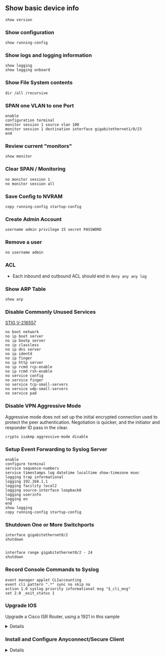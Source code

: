 ## Show basic device info
```
show version
```

### Show configuration
```
show running-config 
```

### Show logs and logging information
```
show logging
show logging onboard
```

### Show File System contents
```
dir /all /recursive
```

### SPAN one VLAN to one Port
```
enable
configuration terminal
monitor session 1 source vlan 100
monitor session 1 destination interface gigabitethernet1/0/23
end
```

### Review current "monitors"
```
show monitor
```

### Clear SPAN / Monitoring
```
no monitor session 1
no monitor session all
```

### Save Config to NVRAM
```
copy running-config startup-config 
```

### Create Admin Account
```
username admin privilege 15 secret PASSWORD
```

### Remove a user
```
no username admin
```

### ACL
- Each inbound and outbound ACL should end in ```deny any any log```

### Show ARP Table
```
show arp
```

### Disable Commonly Unused Services 
[STIG V-216557](https://www.stigviewer.com/stig/cisco_ios_router_rtr/2020-09-23/finding/V-216557)
```
no boot network
no ip boot server
no ip bootp server
no ip classless
no ip dns server
no ip identd
no ip finger
no ip http server
no ip rcmd rcp-enable
no ip rcmd rsh-enable
no service config
no service finger
no service tcp-small-servers
no service udp-small-servers
no service pad
```

### Disable VPN Aggressive Mode
Aggressive mode does not set up the initial encrypted connection used to protect the peer authentication. Negotiation is quicker, and the initiator and responder ID pass in the clear.
```
crypto isakmp aggressive-mode disable
```


### Setup Event Forwarding to Syslog Server
```
enable
configure terminal
service sequence-numbers
service timestamps log datetime localtime show-timezone msec
logging trap informational
logging 192.168.1.1
logging facility local2
logging source-interface loopback0
logging userinfo
logging on
end
show logging
copy running-config startup-config
```

### Shutdown One or More Switchports
```
interface gigabitethernet0/2
shutdown


interface range gigabitethernet0/2 - 24
shutdown
```

### Record Console Commands to Syslog
```
event manager applet CLIaccounting
event cli pattern ".*" sync no skip no
action 1.0 syslog priority informational msg "$_cli_msg"
set 2.0 _exit_status 1
```


### Upgrade IOS
Upgrade a Cisco ISR Router, using a  1921 in this sample

<details>

- show version (get memory size)

```	
Router>show version
…
Cisco CISCO1921/K9 (revision 1.0) with 491520K/32768K bytes of memory.
Processor board ID FTX183784SA
2 Gigabit Ethernet interfaces
1 terminal line
1 Virtual Private Network (VPN) Module
DRAM configuration is 64 bits wide with parity disabled.
255K bytes of non-volatile configuration memory.
245744K bytes of USB Flash usbflash0 (Read/Write)
…
```
491520K + 32768 = 524288 / 1024 = 512 MB DRAM

- Check available space for the new ios.bin file

```
Router#dir
Directory of usbflash0:/

    1  -rw-          34   Apr 2 2023 01:17:48 +00:00  pnp-tech-time
    2  -rw-       99921   Apr 2 2023 01:18:00 +00:00  pnp-tech-discovery-summary
    3  -rw-    85054748  Oct 12 2021 04:34:44 +00:00  c1900-universalk9-mz.SPA.157-3.M9.bin
    4  -rw-    85053068  May 24 2021 05:44:30 +00:00  c1900-universalk9-mz.SPA.157-3.M8.bin

```
  - Ensure sufficient storage is available to hold incoming ios file
  - If space is needed, you can remove via ```delete [filename]```

- Set the appropriate interface to have an IP, or pull a DHCP addres

```
enable
configure terminal
int g0/0
ip address dhcp
```

- Start the tftp server, hosting the iso file
- Open the firewall or disable it temporarily
- Copy the file via 

```
copy tftp flash0
[ip address]
[filename]
[filename]
```

```
Router#copy tftp flash0
Address or name of remote host [192.168.1.123]?
Source filename [c1900-universalk9-mz.SPA.158-3.M7.bin]?
Destination filename [flash0]? c1900-universalk9-mz.SPA.158-3.M7.bin
Accessing tftp://192.168.1.123/c1900-universalk9-mz.SPA.158-3.M7.bin...
Loading c1900-universalk9-mz.SPA.158-3.M7.bin from 192.168.1.123 (via GigabitEthernet0/0): !!!!!!!!!!!!!!!!!!!!!!!!!!!!!!!!!!!!!!!!!!!!!!!!!!!!!!!!!!!!!!!!!!!!!!!!!!!!!!!!!!!!!!!!!!!!!!!!!!!!!!!!!!!!!!!!!!!!!!!!!!!!!!!!!!!!!!!!!!!!!!!!!!!!!!!!!!!!!!!!!!!!!!!!!!!!!!!!!!!!!!!!!!!!!!!!!!!!!!!!!!!!!!!!!!!!!!!!!!!!!!!!!!!!!!!!!!!!!!!!!!!!!!!!!!!!!!!!!!!!!!!!!!!!!!!!!!!!!!!!!!!!!!!!!!!!!!!!!!!!!!!!!!!!!!!!!!!!!!!!!!!!!!!!!!!!!!!!!!!!
[OK - 86844008 bytes]

86844008 bytes copied in 134.428 secs (646026 bytes/sec)
```
		
- Apply the new IOS.bin as startup image, with fallback to previous

```
Router#enable
Router#configure terminal
Router(config)#no boot system
Router(config)#boot system usbflash0:c1900-universalk9-mz.SPA.158-3.M7.bin
Router(config)#boot system usbflash0:c1900-universalk9-mz.SPA.157-3.M9.bin
Router(config)#exit
Router#copy run start
Destination filename [startup-config]?
Building configuration...
[OK]
Router#
```
		
- Cross your fingers and reboot

```
Router#reload
Proceed with reload? [confirm]

*Apr  3 17:57:30.996: %SYS-5-RELOAD: Reload requested by console. Reload Reason: Reload Command.
…
Router#show version
```

</details>

### Install and Configure Anyconnect/Secure Client

<details>

- Get Cisco Secure Client
https://software.cisco.com/download/home/286330811/type/282364313/release/5.0.01242?i=!pp

- Setup a tftp server and host the file
https://www.solarwinds.com/free-tools/free-tftp-server

- Pull the file via copy command

```
Router# mkdir webvpn
Router# copy tftp: usbflash0:/webvpn/

Address or name of remote host [192.168.1.123]?
Source filename [cisco-secure-client-win-5.0.01242-webdeploy-k9.pkg]?
Destination filename [/webvpn/cisco-secure-client-win-5.0.01242-webdeploy-k9.pkg]?

Accessing tftp://192.168.1.123/cisco-secure-client-win-5.0.01242-webdeploy-k9.pkg...
Loading cisco-secure-client-win-5.0.01242-webdeploy-k9.pkg from 192.168.1.123 (via GigabitEthernet0/0): !!!!!!!!!!!!!!!!!!!!!!!!!!!!!!!!!!!!!!!!!!!!!!!!!!!!!!!!!!!!!!!!!!!!!!!!!!!!!!!!!!!!!!!!!!!!!!!!!!!!!!!!!!!!!!!!!!!!!!!!!!!!!!!!!!!!!!!!!!!!!!!!!!!!!!!!!!!!!!!!!!!!!!!!!!!!!!!!!!!!!!!!!!!!!!!!!!!!!!!!!!!!!!!!!!!!!!!!!!!!!!!!!!!!!!!!!!!!!!!!!!!!!!!!!!!!!!!!!!!!!!!!!!!!!!!!!!!!!!!!!!!!!!!!!!!!!!!!!!!!!!!!!!!!!!!!!!!!!!!!!!!!!!!!!!!!!!!!!!!!!!!!!!!!!!!!!!!!!!!!!!!!!!!!!!!!!!!
[OK - 95816631 bytes]
		
95816631 bytes copied in 148.748 secs (644154 bytes/sec)
```

- Enable the package

```
Router# config t

Enter configuration commands, one per line.  End with CNTL/Z.

Router(config)# crypto vpn anyconnect usbflash0:/webvpn/cisco-secure-client-win-5.0.01242-webdeploy-k9.pkg sequence 1

(be patient, this can take several minutes)
SSLVPN Package SSL-VPN-Client (seq:1): installed successfully
```

- Generate RSA Keypair and Self-Signed Certificate

```
Router# conf t

Enter configuration commands, one per line.  End with CNTL/Z.

Router(config)# crypto key generate rsa label SSLVPN_KEYPAIR modulus 2048

The name for the keys will be: SSLVPN_KEYPAIR

% The key modulus size is 2048 bits
% Generating 2048 bit RSA keys, keys will be non-exportable...
[OK] (elapsed time was 14 seconds)

Router(config)# end
Router# show crypto key mypubkey rsa SSLVPN_KEYPAIR

% Key pair was generated at: 21:37:53 UTC Apr 3 2023
Key name: SSLVPN_KEYPAIR
Key type: RSA KEYS
  Storage Device: not specified
  Usage: General Purpose Key
  Key is not exportable.
  Key Data:
  ........ 300D0609 2A864886 F70D0101 01050003 82010F00 3082010A 02820101
  00D78E95 31B39C4B B018AF94 2116FFCB 34B807DE 6829278C 53A5C3D9 AD4E514B
  80963E3E CC663B42 2F08D766 A4E0883E AAB9C7BA B31865EE BC670F35 B2A1A307
  6CF42B40 63A64019 7439E368 06430CC8 61DFD16A D58235DB E207B8F8 4FC0931B
  E1D48852 EB588923 349AF5C2 ........ B3BEF2B5 D0A39091 AC8E94A6 909FD55A
  C94E3250 0C7D4DFB C6EF03C0 1B3112D4 208DA2C2 0628B7E9 61999F1A 4B13C143
  599B414A 94BA19A9 0D40FF13 636507D6 9E3E8C66 22C06107 22D23AE9 74E6035A
  E0026BF8 07357F3C 9BE5B73C F52BDA70 016BD8CB B30584F3 26054FC9 95020FD9
  6889258C 6F52DF39 EE0C7203 30377434 CBF11EFE A094C9C4 D01A62EF ........
77020301 0001
```

- Configure a PKI Trustpoint

```
Router# config t

Enter configuration commands, one per line.  End with CNTL/Z.

Router(config)# crypto pki trustpoint SSLVPN_CERT
Router(ca-trustpoint)# enrollment selfsigned
Router(ca-trustpoint)# subject-name CN=myvpn
Router(ca-trustpoint)# rsakeypair  SSLVPN_KEYPAIR
```

- Generate the Certificate

```
Router(config)#crypto pki enroll SSLVPN_CERT
% Include the router serial number in the subject name? [yes/no]: no
% Include an IP address in the subject name? [no]: no
Generate Self Signed Router Certificate? [yes/no]: yes

Router Self Signed Certificate successfully created
```	

- Validate Certificate Creation

```
Router# show crypto pki certificates SSLVPN_CERT

Router Self-Signed Certificate
  Status: Available
  Certificate Serial Number (hex): 02
  Certificate Usage: General Purpose
  Issuer:
    hostname=Router.domain
    cn=myvpn
  Subject:
    Name: Router.domain
    hostname=Router.domain
    cn=myvpn
  Validity Date:
    start date: 21:44:06 UTC Apr 3 2023
    end   date: 00:00:00 UTC Jan 1 2030
Associated Trustpoints: SSLVPN_CERT
```

- Enable HTTPS Server

```
Router# conf t

Enter configuration commands, one per line.  End with CNTL/Z.

Router(config)# ip http secure-server

CRYPTO_PKI: setting trustpoint policy TP-self-signed-806861376 to use keypair TP-self-signed-806861376% Generating 1024 bit RSA keys, keys will be non-exportable...
[OK] (elapsed time was 2 seconds)

*Apr  3 20:46:30.247: %SSH-5-ENABLED: SSH 1.99 has been enabled
*Apr  3 20:46:30.367: %PKI-4-NOCONFIGAUTOSAVE: Configuration was modified.  Issue "write memory" to save new IOS PKI configuration

Router(config)# ip http authentication local
```

- Setup AAA Local and add a user

```
Router(config)# aaa new-model
Router(config)# aaa auth
Router(config)# aaa authentication login SSLVPN_AAA local
Router(config)# username admin privilege 15 secret aGoodPassword
```

- Define VPN Address Pool and Split Tunnel Access List to be used by Clients

```
ip local pool SSLVPN_POOL 192.168.2.1 192.168.2.10
access-list 1 permit 192.168.0.0 0.0.255.255
```

- Configure Loopback 0 and a Virtual-Template Interface (VTI)

```
Router(config)# int loopback 0
*Apr  3 22:01:07.795: %LINEPROTO-5-UPDOWN: Line protocol on Interface Loopback0, changed state to up
Router(config-if)# ip add 172.16.1.1 255.255.255.255

Router(config)# int Virtual-template 1
Router(config-if)# ip unnumbered Loopback 0
```

- Configure WebVPN Gateway

```
Router(config)# webvpn gateway SSLVPN_GATEWAY
Router(config-webvpn-gateway)# ip address 123.123.123.123 port 443
Router(config-webvpn-gateway)# http-redirect port 80
Router(config-webvpn-gateway)# ssl trustpoint SSLVPN_CERT
Router(config-webvpn-gateway)# inservice
```

- Configure WebVPN Gateway, Context, and Group Policy

```
Router(config)# webvpn context SSL_Context
Router(config-webvpn-context)# gateway SSLVPN_Gateway
Router(config-webvpn-context)# virtual-template 1
Router(config-webvpn-context)# inservice
Router(config-webvpn-context)# aaa authentication list SSLVPN_AAA
Router(config-webvpn-context)# policy group SSL_Policy
Router(config-webvpn-group)# functions svc-enabled
Router(config-webvpn-group)# svc address-pool "SSLVPN_POOL" netmask 255.255.255.0
Router(config-webvpn-group)# svc split include acl 1
Router(config-webvpn-group)# svc dns-server primary 8.8.8.8
Router(config-webvpn-group)# exit
Router(config-webvpn-context)# default-group-policy SSL_Policy
```

</details>